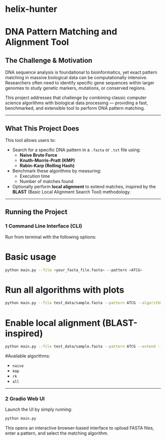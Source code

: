 # helix-hunter

#  DNA Pattern Matching and Alignment Tool

##  The Challenge & Motivation

DNA sequence analysis is foundational to bioinformatics, yet exact pattern matching in massive biological data can be computationally intensive. Researchers often need to identify specific gene sequences within larger genomes to study genetic markers, mutations, or conserved regions.

This project addresses that challenge by combining classic computer science algorithms with biological data processing — providing a fast, benchmarked, and extensible tool to perform DNA pattern matching.

---

##  What This Project Does

This tool allows users to:

- Search for a specific DNA pattern in a `.fasta` or `.txt` file using:
  -  **Naive Brute Force**
  -  **Knuth-Morris-Pratt (KMP)**
  -  **Rabin-Karp (Rolling Hash)**
- Benchmark these algorithms by measuring:
  - Execution time
  - Number of matches found
- Optionally perform **local alignment** to extend matches, inspired by the **BLAST** (Basic Local Alignment Search Tool) methodology.

---

##  Running the Project

### 1 Command Line Interface (CLI)

Run from terminal with the following options:


# Basic usage
```Bash
python main.py --file <your_fasta_file.fasta> --pattern <ATCG>
```
# Run all algorithms with plots
```Bash
python main.py --file test_data/sample.fasta --pattern ATCG --algorithm all --plot
```
# Enable local alignment (BLAST-inspired)
``` Bash
python main.py --file test_data/sample.fasta --pattern ATCG --extend --window 8
```

#Available algorithms:

* `naive`
* `kmp`
* `rk`
* `all`

---

### 2️ Gradio Web UI

Launch the UI by simply running:

```bash
python main.py
```


This opens an interactive browser-based interface to upload FASTA files, enter a pattern, and select the matching algorithm.






